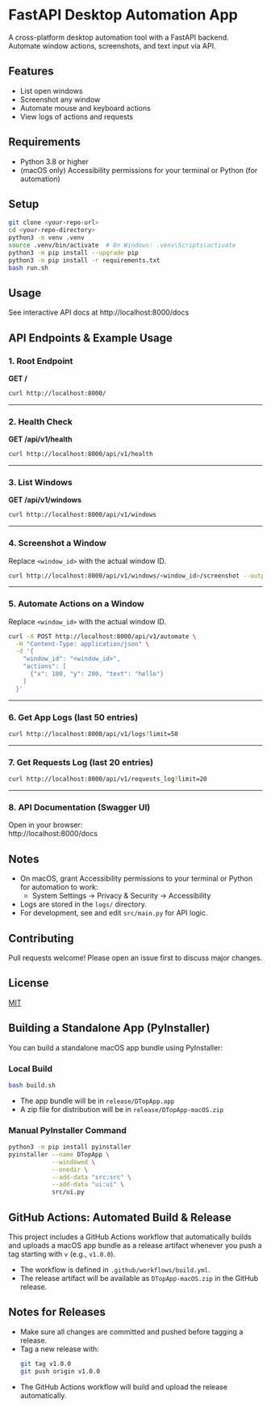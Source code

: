 # FastAPI Desktop Automation App

A cross-platform desktop automation tool with a FastAPI backend. Automate window actions, screenshots, and text input via API.

## Features
- List open windows
- Screenshot any window
- Automate mouse and keyboard actions
- View logs of actions and requests

## Requirements
- Python 3.8 or higher
- (macOS only) Accessibility permissions for your terminal or Python (for automation)

## Setup

```sh
git clone <your-repo-url>
cd <your-repo-directory>
python3 -m venv .venv
source .venv/bin/activate  # On Windows: .venv\Scripts\activate
python3 -m pip install --upgrade pip
python3 -m pip install -r requirements.txt
bash run.sh
```

## Usage

See interactive API docs at http://localhost:8000/docs

## API Endpoints & Example Usage

### 1. Root Endpoint
**GET /**
```sh
curl http://localhost:8000/
```

---

### 2. Health Check
**GET /api/v1/health**
```sh
curl http://localhost:8000/api/v1/health
```

---

### 3. List Windows
**GET /api/v1/windows**
```sh
curl http://localhost:8000/api/v1/windows
```

---

### 4. Screenshot a Window  
Replace `<window_id>` with the actual window ID.
```sh
curl http://localhost:8000/api/v1/windows/<window_id>/screenshot --output screenshot.png
```

---

### 5. Automate Actions on a Window  
Replace `<window_id>` with the actual window ID.
```sh
curl -X POST http://localhost:8000/api/v1/automate \
  -H "Content-Type: application/json" \
  -d '{
    "window_id": "<window_id>",
    "actions": [
      {"x": 100, "y": 200, "text": "hello"}
    ]
  }'
```

---

### 6. Get App Logs (last 50 entries)
```sh
curl http://localhost:8000/api/v1/logs?limit=50
```

---

### 7. Get Requests Log (last 20 entries)
```sh
curl http://localhost:8000/api/v1/requests_log?limit=20
```

---

### 8. API Documentation (Swagger UI)
Open in your browser:  
http://localhost:8000/docs

## Notes
- On macOS, grant Accessibility permissions to your terminal or Python for automation to work:
  - System Settings → Privacy & Security → Accessibility
- Logs are stored in the `logs/` directory.
- For development, see and edit `src/main.py` for API logic.

## Contributing
Pull requests welcome! Please open an issue first to discuss major changes.

## License
[MIT](LICENSE)

## Building a Standalone App (PyInstaller)

You can build a standalone macOS app bundle using PyInstaller:

### Local Build

```sh
bash build.sh
```
- The app bundle will be in `release/DTopApp.app`
- A zip file for distribution will be in `release/DTopApp-macOS.zip`

### Manual PyInstaller Command

```sh
python3 -m pip install pyinstaller
pyinstaller --name DTopApp \
            --windowed \
            --onedir \
            --add-data "src:src" \
            --add-data "ui:ui" \
            src/ui.py
```

## GitHub Actions: Automated Build & Release

This project includes a GitHub Actions workflow that automatically builds and uploads a macOS app bundle as a release artifact whenever you push a tag starting with `v` (e.g., `v1.0.0`).

- The workflow is defined in `.github/workflows/build.yml`.
- The release artifact will be available as `DTopApp-macOS.zip` in the GitHub release.

## Notes for Releases
- Make sure all changes are committed and pushed before tagging a release.
- Tag a new release with:
  ```sh
  git tag v1.0.0
  git push origin v1.0.0
  ```
- The GitHub Actions workflow will build and upload the release automatically. 